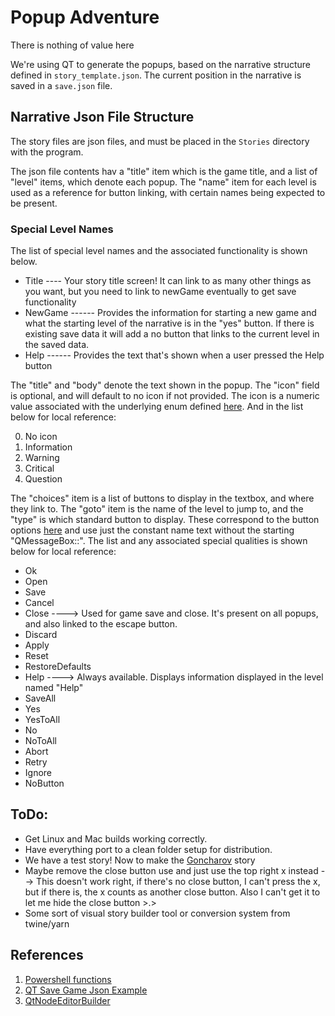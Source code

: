 # Popup Adventure
There is nothing of value here

We're using QT to generate the popups, based on the narrative structure defined in ```story_template.json```. The current position in the narrative is saved in a ```save.json``` file.  

## Narrative Json File Structure
The story files are json files, and must be placed in the ```Stories``` directory with the program.

The json file contents hav a "title" item which is the game title, and a list of "level" items, which denote each popup. The "name" item for each level is used as a reference for button linking, with certain names being expected to be present. 

### Special Level Names
The list of special level names and the associated functionality is shown below.

 - Title ---- Your story title screen! It can link to as many other things as you want, but you need to link to newGame eventually to get save functionality
 - NewGame ------ Provides the information for starting a new game and what the starting level of the narrative is in the "yes" button. If there is existing save data it will add a no button that links to the current level in the saved data.
 - Help ------ Provides the text that's shown when a user pressed the Help button

The "title" and "body" denote the text shown in the popup. The "icon" field is optional, and will default to no icon if not provided. The icon is a numeric value associated with the underlying enum defined [here](https://doc.qt.io/qt-6/qmessagebox.html#Icon-enum). And in the list below for local reference:

 0. No icon
 1. Information
 2. Warning
 3. Critical
 4. Question

The "choices" item is a list of buttons to display in the textbox, and where they link to. The "goto" item is the name of the level to jump to, and the "type" is which standard button to display. These correspond to the button options [here](https://doc.qt.io/qt-6/qmessagebox.html#StandardButton-enum) and use just the constant name text without the starting "QMessageBox::". The list and any associated special qualities is shown below for local reference:

 - Ok
 - Open
 - Save
 - Cancel
 - Close ----> Used for game save and close. It's present on all popups, and also linked to the escape button.
 - Discard
 - Apply
 - Reset
 - RestoreDefaults
 - Help ----> Always available. Displays information displayed in the level named "Help"
 - SaveAll
 - Yes
 - YesToAll
 - No
 - NoToAll
 - Abort
 - Retry
 - Ignore
 - NoButton

## ToDo:
 - Get Linux and Mac builds working correctly. 
 - Have everything port to a clean folder setup for distribution.
 - We have a test story! Now to make the [Goncharov](https://en.wikipedia.org/wiki/Goncharov_(meme)) story
 - Maybe remove the close button use and just use the top right x instead --> This doesn't work right, if there's no close button, I can't press the x, but if there is, the x counts as another close button. Also I can't get it to let me hide the close button >.>
 - Some sort of visual story builder tool or conversion system from twine/yarn


## References
1. [Powershell functions](https://learn.microsoft.com/en-us/powershell/scripting/learn/ps101/09-functions?view=powershell-7.3)
2. [QT Save Game Json Example](https://doc.qt.io/qt-6/qtcore-serialization-savegame-example.html)
3. [QtNodeEditorBuilder](https://github.com/paceholder/nodeeditor)